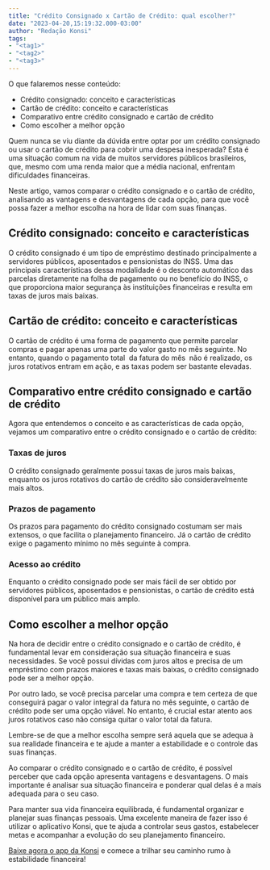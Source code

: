 ```yaml
---
title: "Crédito Consignado x Cartão de Crédito: qual escolher?"
date: "2023-04-20,15:19:32.000-03:00"
author: "Redação Konsi"
tags:
- "<tag1>"
- "<tag2>"
- "<tag3>"
---
```


<p>O que falaremos nesse conteúdo:</p><ul><li>Crédito consignado: conceito e características</li><li>Cartão de crédito: conceito e características</li><li>Comparativo entre crédito consignado e cartão de crédito</li><li>Como escolher a melhor opção</li></ul><p>Quem nunca se viu diante da dúvida entre optar por um crédito consignado ou usar o cartão de crédito para cobrir uma despesa inesperada? Esta é uma situação comum na vida de muitos servidores públicos brasileiros, que, mesmo com uma renda maior que a média nacional, enfrentam dificuldades financeiras.</p><p>Neste artigo, vamos comparar o crédito consignado e o cartão de crédito, analisando as vantagens e desvantagens de cada opção, para que você possa fazer a melhor escolha na hora de lidar com suas finanças.</p><h2 id="cr%C3%A9dito-consignado-conceito-e-caracter%C3%ADsticas">Crédito consignado: conceito e características</h2><p>O crédito consignado é um tipo de empréstimo destinado principalmente a servidores públicos, aposentados e pensionistas do INSS. Uma das principais características dessa modalidade é o desconto automático das parcelas diretamente na folha de pagamento ou no benefício do INSS, o que proporciona maior segurança às instituições financeiras e resulta em taxas de juros mais baixas.</p><h2 id="cart%C3%A3o-de-cr%C3%A9dito-conceito-e-caracter%C3%ADsticas">Cartão de crédito: conceito e características</h2><p>O cartão de crédito é uma forma de pagamento que permite parcelar compras e pagar apenas uma parte do valor gasto no mês seguinte. No entanto, quando o pagamento total  da fatura do mês  não é realizado, os juros rotativos entram em ação, e as taxas podem ser bastante elevadas.</p><h2 id="comparativo-entre-cr%C3%A9dito-consignado-e-cart%C3%A3o-de-cr%C3%A9dito">Comparativo entre crédito consignado e cartão de crédito</h2><p>Agora que entendemos o conceito e as características de cada opção, vejamos um comparativo entre o crédito consignado e o cartão de crédito:</p><h3 id="taxas-de-juros">Taxas de juros</h3><p>O crédito consignado geralmente possui taxas de juros mais baixas, enquanto os juros rotativos do cartão de crédito são consideravelmente mais altos.</p><h3 id="prazos-de-pagamento">Prazos de pagamento</h3><p>Os prazos para pagamento do crédito consignado costumam ser mais extensos, o que facilita o planejamento financeiro. Já o cartão de crédito exige o pagamento mínimo no mês seguinte à compra.</p><h3 id="acesso-ao-cr%C3%A9dito">Acesso ao crédito</h3><p>Enquanto o crédito consignado pode ser mais fácil de ser obtido por servidores públicos, aposentados e pensionistas, o cartão de crédito está disponível para um público mais amplo.</p><h2 id="como-escolher-a-melhor-op%C3%A7%C3%A3o">Como escolher a melhor opção</h2><p>Na hora de decidir entre o crédito consignado e o cartão de crédito, é fundamental levar em consideração sua situação financeira e suas necessidades. Se você possui dívidas com juros altos e precisa de um empréstimo com prazos maiores e taxas mais baixas, o crédito consignado pode ser a melhor opção.</p><p>Por outro lado, se você precisa parcelar uma compra e tem certeza de que conseguirá pagar o valor integral da fatura no mês seguinte, o cartão de crédito pode ser uma opção viável. No entanto, é crucial estar atento aos juros rotativos caso não consiga quitar o valor total da fatura.</p><p>Lembre-se de que a melhor escolha sempre será aquela que se adequa à sua realidade financeira e te ajude a manter a estabilidade e o controle das suas finanças.</p><p>Ao comparar o crédito consignado e o cartão de crédito, é possível perceber que cada opção apresenta vantagens e desvantagens. O mais importante é analisar sua situação financeira e ponderar qual delas é a mais adequada para o seu caso.</p><p>Para manter sua vida financeira equilibrada, é fundamental organizar e planejar suas finanças pessoais. Uma excelente maneira de fazer isso é utilizar o aplicativo Konsi, que te ajuda a controlar seus gastos, estabelecer metas e acompanhar a evolução do seu planejamento financeiro.</p><p><a href="https://q2kj.adj.st/?adj_t=1075aqga&amp;adj_campaign=site&amp;adj_adgroup=blog&amp;adj_creative=credito-consignado-x-cartao-de-credito-qual-escolher">Baixe agora o app da Konsi</a> e comece a trilhar seu caminho rumo à estabilidade financeira!<br></p>
